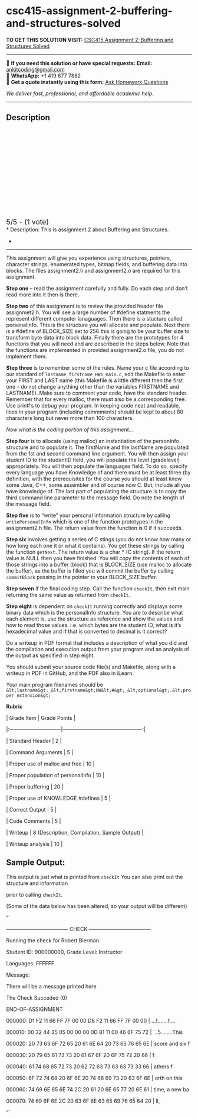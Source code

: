 # csc415-assignment-2-buffering-and-structures-solved
**TO GET THIS SOLUTION VISIT:** [CSC415 Assignment 2-Buffering and Structures Solved](https://www.ankitcodinghub.com/product/csc415-assignment-2-buffering-and-structures-solved/)


---

📩 **If you need this solution or have special requests:** **Email:** ankitcoding@gmail.com  
📱 **WhatsApp:** +1 419 877 7882  
📄 **Get a quote instantly using this form:** [Ask Homework Questions](https://www.ankitcodinghub.com/services/ask-homework-questions/)

*We deliver fast, professional, and affordable academic help.*

---

<h2>Description</h2>



<div class="kk-star-ratings kksr-auto kksr-align-center kksr-valign-top" data-payload="{&quot;align&quot;:&quot;center&quot;,&quot;id&quot;:&quot;93560&quot;,&quot;slug&quot;:&quot;default&quot;,&quot;valign&quot;:&quot;top&quot;,&quot;ignore&quot;:&quot;&quot;,&quot;reference&quot;:&quot;auto&quot;,&quot;class&quot;:&quot;&quot;,&quot;count&quot;:&quot;1&quot;,&quot;legendonly&quot;:&quot;&quot;,&quot;readonly&quot;:&quot;&quot;,&quot;score&quot;:&quot;5&quot;,&quot;starsonly&quot;:&quot;&quot;,&quot;best&quot;:&quot;5&quot;,&quot;gap&quot;:&quot;4&quot;,&quot;greet&quot;:&quot;Rate this product&quot;,&quot;legend&quot;:&quot;5\/5 - (1 vote)&quot;,&quot;size&quot;:&quot;24&quot;,&quot;title&quot;:&quot;CSC415 Assignment 2-Buffering and Structures Solved&quot;,&quot;width&quot;:&quot;138&quot;,&quot;_legend&quot;:&quot;{score}\/{best} - ({count} {votes})&quot;,&quot;font_factor&quot;:&quot;1.25&quot;}">

<div class="kksr-stars">

<div class="kksr-stars-inactive">
            <div class="kksr-star" data-star="1" style="padding-right: 4px">


<div class="kksr-icon" style="width: 24px; height: 24px;"></div>
        </div>
            <div class="kksr-star" data-star="2" style="padding-right: 4px">


<div class="kksr-icon" style="width: 24px; height: 24px;"></div>
        </div>
            <div class="kksr-star" data-star="3" style="padding-right: 4px">


<div class="kksr-icon" style="width: 24px; height: 24px;"></div>
        </div>
            <div class="kksr-star" data-star="4" style="padding-right: 4px">


<div class="kksr-icon" style="width: 24px; height: 24px;"></div>
        </div>
            <div class="kksr-star" data-star="5" style="padding-right: 4px">


<div class="kksr-icon" style="width: 24px; height: 24px;"></div>
        </div>
    </div>

<div class="kksr-stars-active" style="width: 138px;">
            <div class="kksr-star" style="padding-right: 4px">


<div class="kksr-icon" style="width: 24px; height: 24px;"></div>
        </div>
            <div class="kksr-star" style="padding-right: 4px">


<div class="kksr-icon" style="width: 24px; height: 24px;"></div>
        </div>
            <div class="kksr-star" style="padding-right: 4px">


<div class="kksr-icon" style="width: 24px; height: 24px;"></div>
        </div>
            <div class="kksr-star" style="padding-right: 4px">


<div class="kksr-icon" style="width: 24px; height: 24px;"></div>
        </div>
            <div class="kksr-star" style="padding-right: 4px">


<div class="kksr-icon" style="width: 24px; height: 24px;"></div>
        </div>
    </div>
</div>


<div class="kksr-legend" style="font-size: 19.2px;">
            5/5 - (1 vote)    </div>
    </div>
* Description: This is assignment 2 about Buffering and Structures.

*

**************************************************************

This assignment will give you experience using structures, pointers, character strings, enumerated types, bitmap fields, and buffering data into blocks. The files assignment2.h and assignment2.o are required for this assignment.

**Step one** – read the assignment carefully and fully. Do each step and don’t read more into it then is there.

**Step two** of this assignment is to review the provided header file assignmet2.h. You will see a large number of #define statments the represent different computer lanaguages. Then there is a stucture called personalInfo. This is the structure you will allocate and populate. Next there is a #define of BLOCK_SIZE set to 256 this is going to be your buffer size to transform byte data into block data. Finally there are the prototypes for 4 functions that you will need and are described in the steps below. Note that the functions are implemented in provided assignment2.o file, you do not implement them.

**Step three** is to remember some of the rules. Name your c file according to our standard of `lastname_firstname_HW1_main.c`, edit the Makefile to enter your FIRST and LAST name (this Makefile is a little different then the first one – do not change anything other than the variables FIRSTNAME and LASTNAME). Make sure to comment your code, have the standard header. Remember that for every malloc, there must also be a corresponding free. Use printf’s to debug your program. In keeping code neat and readable, lines in your program (including commments) should be kept to about 80 characters long but never more than 100 characters.

*Now what is the coding portion of this assignment…*

**Step four** is to allocate (using malloc) an instantiation of the personInfo structure and to populate it. The firstName and the lastName are populated from the 1st and second command line argument. You will then assign your student ID to the studentID field, you will populate the level (gradelevel) appropriately. You will then populate the languages field. To do so, specify every language you have Knowledge of and there must be at least three (by definition, with the prerequisites for the course you should at least know some Java, C++, some assembler and of course now C. But, include all you have knowledge of. The last part of populating the structure is to copy the third command line parameter to the message field. Do note the length of the message field.

**Step five** is to “write” your personal information structure by calling `writePersonalInfo` which is one of the function prototypes in the assignment2.h file. The return value from the function is 0 if it succeeds.

**Step six** involves getting a series of C stings (you do not know how many or how long each one it or what it contains). You get these strings by calling the function `getNext`. The return value is a char * (C string). If the return value is NULL then you have finished. You will copy the contents of each of those strings into a buffer (block) that is BLOCK_SIZE (use malloc to allocate the buffer), as the buffer is filled you will commit the buffer by calling `commitBlock` passing in the pointer to your BLOCK_SIZE buffer.

**Step seven** if the final coding step. Call the function `checkIt`, then exit main returning the same value as returned from `checkIt`.

**Step eight** is dependent on `checkIt` running correctly and displays some binary data which is the personalInfo structure. You are to describe what each element is, use the structure as reference and show the values and how to read those values. i.e. which bytes are the student ID, what is it’s hexadecimal value and if that is converted to decimal is it correct?

Do a writeup in PDF format that includes a description of what you did and the compilation and execution output from your program and an analysis of the output as specified in step eight.

You should submit your source code file(s) and Makefile, along with a writeup in PDF in GitHub, and the PDF also in iLearn.

Your main program filenames should be `&lt;lastname&gt;_&lt;firstname&gt;HW&lt;#&gt;_&lt;optional&gt;.&lt;proper extension&gt;`

**Rubric**

| Grade Item | Grade Points |

|:——————————|———————————————-:|

| Standard Header | 2 |

| Command Arguments | 5 |

| Proper use of malloc and free | 10 |

| Proper population of personalInfo | 10 |

| Proper buffering | 20 |

| Proper use of KNOWLEDGE #defines | 5 |

| Correct Output | 5 |

| Code Comments | 5 |

| Writeup | 8 (Description, Compilation, Sample Output) |

| Writeup analysis | 10 |

## Sample Output:

This output is just what is printed from `checkIt` You can also print out the structure and information

prior to calling `checkIt`.

(Some of the data below has been altered, so your output will be different)

“`

———————————— CHECK ————————————

Running the check for Robert Bierman

Student ID: 900000000, Grade Level: Instructor

Languages: FFFFFF

Message:

There will be a message printed here

The Check Succeded (0)

END-OF-ASSIGNMENT

000000: D1 F2 11 66 FF 7F 00 00 D8 F2 11 66 FF 7F 00 00 | …f…….f….

000010: 00 32 44 35 05 00 00 00 0D 81 11 00 46 6F 75 72 | `..5……..This

000020: 20 73 63 6F 72 65 20 61 6E 64 20 73 65 76 65 6E | score and six f

000030: 20 79 65 61 72 73 20 61 67 6F 20 6F 75 72 20 66 | f

000040: 61 74 68 65 72 73 20 62 72 63 73 63 63 73 33 66 | athers f

000050: 6F 72 74 68 20 6F 6E 20 74 68 69 73 20 63 6F 6E | orth on this

000060: 74 69 6E 65 6E 74 2C 20 61 20 6E 65 77 20 6E 61 | time, a new ba

000070: 74 69 6F 6E 2C 20 63 6F 6E 63 65 69 76 65 64 20 | ll,

“`
